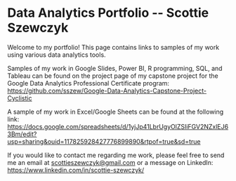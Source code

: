 # Data Analytics Portfolio -- Scottie Szewczyk


Welcome to my portfolio! This page contains links to samples of my work using various data analytics tools.

Samples of my work in Google Slides, Power BI, R programming, SQL, and Tableau can be found on the project page of my capstone
project for the Google Data Analytics Professional Certificate program: https://github.com/sszew/Google-Data-Analytics-Capstone-Project-Cyclistic

A sample of my work in Excel/Google Sheets can be found at the following link: https://docs.google.com/spreadsheets/d/1yjJp41LbrUgyOlZSIiFGV2NZxlEJ63Bm/edit?usp=sharing&ouid=117825928427776899890&rtpof=true&sd=true


If you would like to contact me regarding me work, please feel free to send me an email at scottieszewczyk@gmail.com
or a message on LinkedIn: https://www.linkedin.com/in/scottie-szewczyk/


